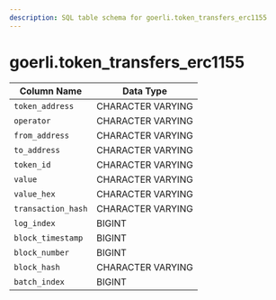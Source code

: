 ```yaml
---
description: SQL table schema for goerli.token_transfers_erc1155
---
```


# goerli.token\_transfers\_erc1155

| Column Name        | Data Type         |
| ------------------ | ----------------- |
| `token_address`    | CHARACTER VARYING |
| `operator`         | CHARACTER VARYING |
| `from_address`     | CHARACTER VARYING |
| `to_address`       | CHARACTER VARYING |
| `token_id`         | CHARACTER VARYING |
| `value`            | CHARACTER VARYING |
| `value_hex`        | CHARACTER VARYING |
| `transaction_hash` | CHARACTER VARYING |
| `log_index`        | BIGINT            |
| `block_timestamp`  | BIGINT            |
| `block_number`     | BIGINT            |
| `block_hash`       | CHARACTER VARYING |
| `batch_index`      | BIGINT            |
